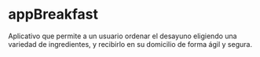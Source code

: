 # appBreakfast
Aplicativo que permite a un usuario ordenar el desayuno eligiendo una variedad de ingredientes, y recibirlo en su domicilio de forma ágil y segura.
